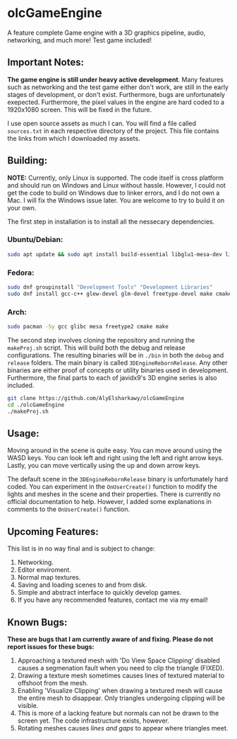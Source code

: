 # olcGameEngine
A feature complete Game engine with a 3D graphics pipeline, audio, networking, and much more! Test game included!

## Important Notes: 
**The game engine is still under heavy active development**. Many features such as networking and the test game either don't work, are still in the early stages of development, or don't exist. Furthermore, bugs are unfortunately exepected. Furthermore, the pixel values in the engine are hard coded to a 1920x1080 screen. This will be fixed in the future.

I use open source assets as much I can. You will find a file called `sources.txt` in each respective directory of the project. This file contains the links from which I downloaded my assets.

## Building:
**NOTE:** Currently, only Linux is supported. The code itself is cross platform and should run on Windows and Linux without hassle. However, I could not get the code to build on Windows due to linker errors, and I do not own a Mac. I will fix the Windows issue later. You are welcome to try to build it on your own.

The first step in installation is to install all the nessecary dependencies.

### Ubuntu/Debian:
```bash
sudo apt update && sudo apt install build-essential libglu1-mesa-dev libfreetype6-dev cmake
```

### Fedora:
```bash
sudo dnf groupinstall "Development Tools" "Development Libraries"
sudo dnf install gcc-c++ glew-devel glm-devel freetype-devel make cmake 
```

### Arch:
```bash
sudo pacman -Sy gcc glibc mesa freetype2 cmake make 
```

The second step involves cloning the repository and running the `makeProj.sh` script. This will build both the debug and release configurations. The resulting binaries will be in `./bin` in both the `debug` and `release` folders. The main binary is called `3DEngineRebornRelease`. Any other binaries are either proof of concepts or utility binaries used in development. Furthermore, the final parts to each of javidx9's 3D engine series is also included.
```bash
git clone https://github.com/AlyElsharkawy/olcGameEngine
cd ./olcGameEngine
./makeProj.sh
```

## Usage:
Moving around in the scene is quite easy. You can move around using the WASD keys. You can look left and right using the left and right arrow keys. Lastly, you can move vertically using the up and down arrow keys.

The default scene in the `3DEngineRebornRelease` binary is unfortunately hard coded. You can experiment in the `OnUserCreate()` function to modify the lights and meshes in the scene and their properties. There is currently no official documentation to help. However, I added some explanations in comments to the `OnUserCreate()` function.

## Upcoming Features:
This list is in no way final and is subject to change:
1. Networking.
2. Editor enviroment.
3. Normal map textures.
4. Saving and loading scenes to and from disk.
5. Simple and abstract interface to quickly develop games.
6. If you have any recommended features, contact me via my email!

## Known Bugs: 
**These are bugs that I am currently aware of and fixing. Please do not report issues for these bugs:**
1. Approaching a textured mesh with 'Do View Space Clipping' disabled causes a segmenation fault when you need to clip the triangle (FIXED).
2. Drawing a texture mesh sometimes causes lines of textured material to offshoot from the mesh.
3. Enabling 'Visualize Clipping' when drawing a textured mesh will cause the entire mesh to disappear. Only triangles undergoing clipping will be visible.
4. This is more of a lacking feature but normals can not be drawn to the screen yet. The code infrastructure exists, however.
5. Rotating meshes causes *lines and gaps* to appear where triangles meet.
